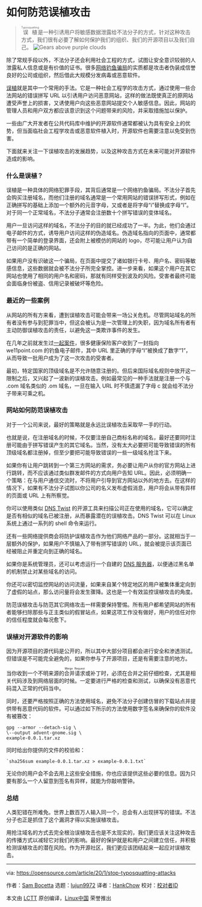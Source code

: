 [#]: collector: (lujun9972)
[#]: translator: (HankChow)
[#]: reviewer: ( )
[#]: publisher: ( )
[#]: url: ( )
[#]: subject: (How to stop typosquatting attacks)
[#]: via: (https://opensource.com/article/20/1/stop-typosquatting-attacks)
[#]: author: (Sam Bocetta https://opensource.com/users/sambocetta)

如何防范误植攻击
======
> <ruby>误植<rt>Typosquatting</rt></ruby>是一种引诱用户将敏感数据泄露给不法分子的方式，针对这种攻击方式，我们很有必要了解如何保护我们的组织、我们的开源项目以及我们自己。
![Gears above purple clouds][1]

除了常规手段以外，不法分子还会利用社会工程的方式，试图让安全意识较弱的人泄露私人信息或是有价值的证书。很多[网络钓鱼骗局][2]的实质都是攻击者伪装成信誉良好的公司或组织，然后借此大规模分发病毒或恶意软件。

[误植][3]就是其中一个常用的手法。它是一种社会工程学的攻击方式，通过使用一些合法网站的错误拼写 URL 以引诱用户访问恶意网站，这样的做法既使真正的原网站遭受声誉上的损害，又诱使用户向这些恶意网站提交个人敏感信息。因此，网站的管理人员和用户双方都应该意识到这个问题带来的风险，并采取措施加以保护。

一些由广大开发者在公共代码库中维护的开源软件通常都被认为具有安全上的优势，但当面临社会工程学攻击或恶意软件植入时，开源软件也需要注意以免受到伤害。

下面就来关注一下误植攻击的发展趋势，以及这种攻击方式在未来可能对开源软件造成的影响。

### 什么是误植？

误植是一种具体的网络犯罪手段，其背后通常是一个网络钓鱼骗局。不法分子首先会购买注册域名，而他们注册的域名通常是一个常用网站的错误拼写形式，例如在正确拼写的基础上添加一个额外的元音字母，又或者是将字母“i”替换成字母“l”。对于同一个正常域名，不法分子通常会注册数十个拼写错误的变体域名。

用户一旦访问这样的域名，不法分子的目的就已经成功了一半。为此，他们会通过电子邮件的方式，诱导用户访问这样的伪造域名。伪造域名指向的页面中，通常都带有一个简单的登录界面，还会附上被模仿的网站的 logo，尽可能让用户认为自己访问的是正确的网站。

如果用户没有识破这一个骗局，在页面中提交了诸如银行卡号、用户名、密码等敏感信息，这些数据就会被不法分子所完全掌控。进一步来看，如果这个用户在其它网站也使用了相同的用户名和密码，那就有同样受到波及的风险。受害者最终可能会面临身份被盗、信用记录被破坏等危险。

### 最近的一些案例

从网站的所有方来看，遭到误植攻击可能会带来一场公关危机。尽管网站域名的所有者没有参与到犯罪当中，但这会被认为是一次管理上的失职，因为域名所有者有主动防御误植攻击的责任，以避免这一类欺诈事件的发生。

在几年之前就发生过[一起案件][4]，很多健康保险客户收到了一封指向 we11point.com 的钓鱼电子邮件，其中 URL 里正确的字母“l”被换成了数字“1”，从而导致一批用户成为了这一次攻击的受害者。

最初，特定国家的顶级域名是不允许随意注册的。但后来国际域名规则中放开这一限制之后，又兴起了一波新的误植攻击。例如最常见的一种手法就是注册一个与 .com 域名类似的 .om 域名，一旦在输入 URL 时不慎遗漏了字母 c 就会给不法分子带来可乘之机。

### 网站如何防范误植攻击

对于一个公司来说，最好的策略就是永远比误植攻击采取早一手的行动。

也就是说，在注册域名的时候，不仅要注册自己商标名称的域名，最好还要同时注册可能由于拼写错误产生的其它域名。当然，没有太大必要把可能导致错误的所有顶级域名都注册掉，但至少要把可能导致错误的一些一级域名抢注下来。

如果你有让用户跳转到一个第三方网站的需求，务必要让用户从你的官方网站上进行跳转，而不应该通过类似群发邮件的方式向用户告知 URL。因此，必须明确一个策略：在与用户通信交流时，不将用户引导到官方网站以外的地方去。在这样的情况下，如果有不法分子试图以你公司的名义发布虚假消息，用户将会从带有异样的页面或 URL 上有所察觉。

你可以使用类似 [DNS Twist][5] 的开源工具来扫描公司正在使用的域名，它可以确定是否有相似的域名已被注册，从而暴露潜在的误植攻击。DNS Twist 可以在 Linux 系统上通过一系列的 shell 命令来运行。

还有一些网络提供商会将防护误植攻击作为他们网络产品的一部分。这就相当于一层额外的保护，如果用户不慎输入了带有拼写错误的 URL，就会被提示该页面已经被阻止并重定向到正确的域名。

如果你是系统管理员，还可以考虑运行一个自建的 [DNS 服务器][6]，以便通过黑名单的机制禁止对某些域名的访问。

你还可以密切监控网站的访问流量，如果来自某个特定地区的用户被集体重定向到了虚假的站点，那么访问量将会发生骤降。这也是一个有效监控误植攻击的角度。

防范误植攻击与防范其它网络攻击一样需要保持警惕。所有用户都希望网站的所有者能够扫除那些与正主类似的假冒站点，如果这项工作没有做好，用户的信任对你的信任程度就会每况愈下。

### 误植对开源软件的影响

因为开源项目的源代码是公开的，所以其中大部分项目都会进行安全和渗透测试。但错误是不可能完全避免的，如果你参与了开源项目，还是有需要注意的地方。

当你收到一个不明来源的<ruby>合并请求<rt>Merge Request</rt></ruby>或补丁时，必须在合并之前仔细检查，尤其是相关代码涉及到网络层面的时候。一定要进行严格的检查和测试，以确保没有恶意代码混入正常的代码当中。

同时，还要严格按照正确的方法使用域名，避免不法分子创建仿冒的下载站点并提供带有恶意代码的软件。可以通过如下所示的方法使用数字签名来确保你的软件没有被篡改：


```
gpg --armor --detach-sig \
\--output advent-gnome.sig \
example-0.0.1.tar.xz
```

同时给出你提供的文件的校验和：


```
`sha256sum example-0.0.1.tar.xz > example-0.0.1.txt`
```

无论你的用户会不会去用上这些安全措施，你也应该提供这些必要的信息。因为只要有那么一个人留意到签名有异样，就能为你敲响警钟。

### 总结

人类犯错在所难免。世界上数百万人输入同一个，总会有人出现拼写的错误。不法分子也正是抓住了这个漏洞才得以实施误植攻击。

用抢注域名的方式去完全根治误植攻击也是不太现实的，我们更应该关注这种攻击的传播方式以减轻它对我们的影响。最好的保护就是和用户之间建立信任，并积极检测误植攻击的潜在风险。作为开源社区，我们更应该团结起来一起应对误植攻击。

--------------------------------------------------------------------------------

via: https://opensource.com/article/20/1/stop-typosquatting-attacks

作者：[Sam Bocetta][a]
选题：[lujun9972][b]
译者：[HankChow](https://github.com/HankChow)
校对：[校对者ID](https://github.com/校对者ID)

本文由 [LCTT](https://github.com/LCTT/TranslateProject) 原创编译，[Linux中国](https://linux.cn/) 荣誉推出

[a]: https://opensource.com/users/sambocetta
[b]: https://github.com/lujun9972
[1]: https://opensource.com/sites/default/files/styles/image-full-size/public/lead-images/chaos_engineer_monster_scary_devops_gear_kubernetes.png?itok=GPYLvfVh (Gears above purple clouds)
[2]: https://www.cloudberrylab.com/resources/guides/types-of-phishing/
[3]: https://en.wikipedia.org/wiki/Typosquatting
[4]: https://www.menlosecurity.com/blog/-a-new-approach-to-end-typosquatting
[5]: https://github.com/elceef/dnstwist
[6]: https://opensource.com/article/17/4/build-your-own-name-server
